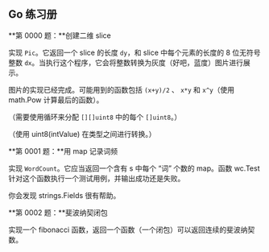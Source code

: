 ## Go 练习册

**第 0000 题：**创建二维 slice

实现 `Pic`。它返回一个 slice 的长度 `dy`，和 slice 中每个元素的长度的 8 位无符号整数 `dx`。当执行这个程序，它会将整数转换为灰度（好吧，蓝度）图片进行展示。

图片的实现已经完成。可能用到的函数包括 `(x+y)/2` 、 `x*y` 和 `x^y`（使用 math.Pow 计算最后的函数）。

（需要使用循环来分配 `[][]uint8` 中的每个 `[]uint8`。）

（使用 uint8(intValue) 在类型之间进行转换。）

**第 0001 题：**用 map 记录词频

实现 `WordCount`。它应当返回一个含有 s 中每个 “词” 个数的 map。函数 wc.Test 针对这个函数执行一个测试用例，并输出成功还是失败。

你会发现 strings.Fields 很有帮助。

**第 0002 题：**斐波纳契闭包

实现一个 fibonacci 函数，返回一个函数（一个闭包）可以返回连续的斐波纳契数。

